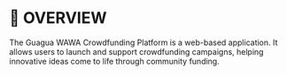 # 📘 OVERVIEW
The Guagua WAWA Crowdfunding Platform is a web-based application. It allows users to launch and support crowdfunding campaigns, helping innovative ideas come to life through community funding.
